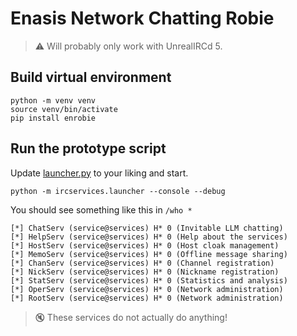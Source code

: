 # Enasis Network Chatting Robie

> :warning: Will probably only work with UnrealIRCd 5.

## Build virtual environment
```shell
python -m venv venv
source venv/bin/activate
pip install enrobie
```

## Run the prototype script
Update [launcher.py](launcher.py) to your liking and start.
```
python -m ircservices.launcher --console --debug
```
You should see something like this in `/who *`
```
[*] ChatServ (service@services) H* 0 (Invitable LLM chatting)
[*] HelpServ (service@services) H* 0 (Help about the services)
[*] HostServ (service@services) H* 0 (Host cloak management)
[*] MemoServ (service@services) H* 0 (Offline message sharing)
[*] ChanServ (service@services) H* 0 (Channel registration)
[*] NickServ (service@services) H* 0 (Nickname registration)
[*] StatServ (service@services) H* 0 (Statistics and analysis)
[*] OperServ (service@services) H* 0 (Network administration)
[*] RootServ (service@services) H* 0 (Network administration)
```

> :mute: These services do not actually do anything!
